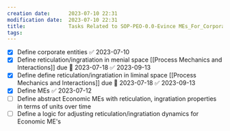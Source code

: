 ```yaml
---
creation date:		2023-07-10 22:31
modification date:	2023-07-10 22:31
title: 				Tasks Related to SOP-PEO-0.0-Evince MEs_For_Corporate_Entities
tags:
---
```

- [x] Define corporate entities ✅ 2023-07-10
- [x] Define reticulation/ingratiation in menial space [[Process Mechanics and Interactions]] due 📅 2023-07-18 ✅ 2023-09-13
- [x] Define define reticulation/ingratiation in liminal space [[Process Mechanics and Interactions]] due 📅 2023-07-18 ✅ 2023-09-13
- [x] Define MEs ✅ 2023-07-12
- [ ] Define abstract Economic MEs with reticulation, ingratiation properties in terms of units over time
- [ ] Define a logic for adjusting reticulation/ingratiation dynamics for Economic ME's